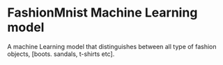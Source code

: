 # FashionMnist Machine Learning model
A machine Learning model that distinguishes between all type of fashion objects, [boots. sandals, t-shirts etc].
